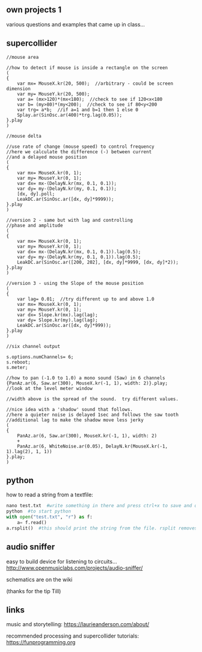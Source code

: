 own projects 1
--

various questions and examples that came up in class...

supercollider
--

```supercollider
//mouse area

//how to detect if mouse is inside a rectangle on the screen
(
{
    var mx= MouseX.kr(20, 500);  //arbitrary - could be screen dimension
    var my= MouseY.kr(20, 500);
    var a= (mx>120)*(mx<180);  //check to see if 120<x<180
    var b= (my>80)*(my<200);  //check to see if 80<y<200
    var trg= a*b;  //if a=1 and b=1 then 1 else 0
    Splay.ar(SinOsc.ar(400)*trg.lag(0.05));
}.play
)
```

```supercollider
//mouse delta

//use rate of change (mouse speed) to control frequency
//here we calculate the difference (-) between current
//and a delayed mouse position
(
{
    var mx= MouseX.kr(0, 1);
    var my= MouseY.kr(0, 1);
    var dx= mx-(DelayN.kr(mx, 0.1, 0.1));
    var dy= my-(DelayN.kr(my, 0.1, 0.1));
    [dx, dy].poll;
    LeakDC.ar(SinOsc.ar([dx, dy]*9999));
}.play
)

//version 2 - same but with lag and controlling
//phase and amplitude
(
{
    var mx= MouseX.kr(0, 1);
    var my= MouseY.kr(0, 1);
    var dx= mx-(DelayN.kr(mx, 0.1, 0.1)).lag(0.5);
    var dy= my-(DelayN.kr(my, 0.1, 0.1)).lag(0.5);
    LeakDC.ar(SinOsc.ar([200, 202], [dx, dy]*9999, [dx, dy]*2));
}.play
)

//version 3 - using the Slope of the mouse position
(
{
    var lag= 0.01;  //try different up to and above 1.0
    var mx= MouseX.kr(0, 1);
    var my= MouseY.kr(0, 1);
    var dx= Slope.kr(mx).lag(lag);
    var dy= Slope.kr(my).lag(lag);
    LeakDC.ar(SinOsc.ar([dx, dy]*999));
}.play
)
```

```supercollider
//six channel output

s.options.numChannels= 6;
s.reboot;
s.meter;

//how to pan (-1.0 to 1.0) a mono sound (Saw) in 6 channels
{PanAz.ar(6, Saw.ar(300), MouseX.kr(-1, 1), width: 2)}.play;
//look at the level meter window

//width above is the spread of the sound.  try different values.

//nice idea with a 'shadow' sound that follows.
//here a quieter noise is delayed 1sec and follows the saw tooth
//additional lag to make the shadow move less jerky
(
{
    PanAz.ar(6, Saw.ar(300), MouseX.kr(-1, 1), width: 2)
    +
    PanAz.ar(6, WhiteNoise.ar(0.05), DelayN.kr(MouseX.kr(-1, 1).lag(2), 1, 1))
}.play;
)
```

python
--

how to read a string from a textfile:

```python
nano test.txt  #write something in there and press ctrl+x to save and quit
python  #to start python
with open("test.txt", "r") as f:
    a= f.read()
a.rsplit()  #this should print the string from the file. rsplit removes trailing newlines (\n)
```

audio sniffer
--

easy to build device for listening to circuits... <http://www.openmusiclabs.com/projects/audio-sniffer/>

schematics are on the wiki

(thanks for the tip Till)

links
--

music and storytelling: <https://laurieanderson.com/about/>

recommended processing and supercollider tutorials: <https://funprogramming.org>
